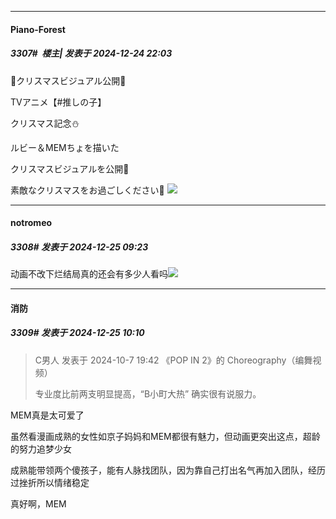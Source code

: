 ﻿
*****

####  Piano-Forest  
##### 3307#         楼主| 发表于 2024-12-24 22:03

🌟クリスマスビジュアル公開🌟

TVアニメ【#推しの子】

クリスマス記念⛄

ルビー＆MEMちょを描いた

クリスマスビジュアルを公開🎄

素敵なクリスマスをお過ごしください🌟
<img src="https://p.sda1.dev/20/defe624e3833d43ed5a25e515fba44c1/20241224_220122.jpg" referrerpolicy="no-referrer">


*****

####  notromeo  
##### 3308#       发表于 2024-12-25 09:23

动画不改下烂结局真的还会有多少人看吗<img src="https://static.saraba1st.com/image/smiley/face2017/048.png" referrerpolicy="no-referrer">


*****

####  消防  
##### 3309#       发表于 2024-12-25 10:10

<blockquote>C男人 发表于 2024-10-7 19:42
《POP IN 2》的 Choreography（编舞视频）

专业度比前两支明显提高，“B小町大热” 确实很有说服力。
</blockquote>
MEM真是太可爱了

虽然看漫画成熟的女性如京子妈妈和MEM都很有魅力，但动画更突出这点，超龄的努力追梦少女

成熟能带领两个傻孩子，能有人脉找团队，因为靠自己打出名气再加入团队，经历过挫折所以情绪稳定

真好啊，MEM


